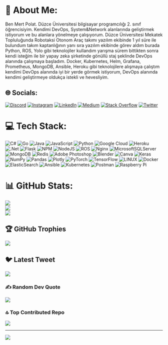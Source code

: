 # 💫 About Me:
Ben Mert Polat. Düzce Üniversitesi bilgisayar programcılığı 2. sınıf öğrencisiyim. Kendimi DevOps, System&Network alanlarında geliştirmek istiyorum ve bu alanlara yönelmeye çalışıyorum. Düzce Üniversitesi Mekatek Topluluğunda Robotaksi Otonom Araç takımı yazılım ekibinde 1 yıl süre ile bulundum takım kaptanlığının yanı sıra yazılım ekibinde görev aldım burada Python, ROS, Yolo gibi teknolojiler kullandım yarışma sürem bittikten sonra kendi isteğim ile bir yapay zeka şirketinde gönüllü staj şeklinde DevOps alanında çalışmaya başladım. Docker, Kubernetes, Helm, Grafana, Prometheus, MongoDB, Ansible, Heroku gibi teknolojilere alışmaya çalıştım kendimi DevOps alanında iyi bir yerde görmek istiyorum, DevOps alanında kendimi geliştirmeye oldukça istekli ve hevesliyim. 


## 🌐 Socials:
[![Discord](https://img.shields.io/badge/Discord-%237289DA.svg?logo=discord&logoColor=white)](https://discord.gg/#7036) [![Instagram](https://img.shields.io/badge/Instagram-%23E4405F.svg?logo=Instagram&logoColor=white)](https://instagram.com/mertt.polat) [![LinkedIn](https://img.shields.io/badge/LinkedIn-%230077B5.svg?logo=linkedin&logoColor=white)](https://linkedin.com/in/mertt-polat) [![Medium](https://img.shields.io/badge/Medium-12100E?logo=medium&logoColor=white)](https://medium.com/@savana) [![Stack Overflow](https://img.shields.io/badge/-Stackoverflow-FE7A16?logo=stack-overflow&logoColor=white)](https://stackoverflow.com/users/16855444) [![Twitter](https://img.shields.io/badge/Twitter-%231DA1F2.svg?logo=Twitter&logoColor=white)](https://twitter.com/mertbadass) 

# 💻 Tech Stack:
![C#](https://img.shields.io/badge/c%23-%23239120.svg?style=for-the-badge&logo=c-sharp&logoColor=white) ![Go](https://img.shields.io/badge/go-%2300ADD8.svg?style=for-the-badge&logo=go&logoColor=white) ![Java](https://img.shields.io/badge/java-%23ED8B00.svg?style=for-the-badge&logo=java&logoColor=white) ![JavaScript](https://img.shields.io/badge/javascript-%23323330.svg?style=for-the-badge&logo=javascript&logoColor=%23F7DF1E) ![Python](https://img.shields.io/badge/python-3670A0?style=for-the-badge&logo=python&logoColor=ffdd54) ![Google Cloud](https://img.shields.io/badge/Google%20Cloud-%234285F4.svg?style=for-the-badge&logo=google-cloud&logoColor=white) ![Heroku](https://img.shields.io/badge/heroku-%23430098.svg?style=for-the-badge&logo=heroku&logoColor=white) ![.Net](https://img.shields.io/badge/.NET-5C2D91?style=for-the-badge&logo=.net&logoColor=white) ![Flask](https://img.shields.io/badge/flask-%23000.svg?style=for-the-badge&logo=flask&logoColor=white) ![NPM](https://img.shields.io/badge/NPM-%23000000.svg?style=for-the-badge&logo=npm&logoColor=white) ![NodeJS](https://img.shields.io/badge/node.js-6DA55F?style=for-the-badge&logo=node.js&logoColor=white) ![ROS](https://img.shields.io/badge/ros-%230A0FF9.svg?style=for-the-badge&logo=ros&logoColor=white) ![Nginx](https://img.shields.io/badge/nginx-%23009639.svg?style=for-the-badge&logo=nginx&logoColor=white) ![MicrosoftSQLServer](https://img.shields.io/badge/Microsoft%20SQL%20Sever-CC2927?style=for-the-badge&logo=microsoft%20sql%20server&logoColor=white) ![MongoDB](https://img.shields.io/badge/MongoDB-%234ea94b.svg?style=for-the-badge&logo=mongodb&logoColor=white) ![Redis](https://img.shields.io/badge/redis-%23DD0031.svg?style=for-the-badge&logo=redis&logoColor=white) ![Adobe Photoshop](https://img.shields.io/badge/adobephotoshop-%2331A8FF.svg?style=for-the-badge&logo=adobephotoshop&logoColor=white) ![Blender](https://img.shields.io/badge/blender-%23F5792A.svg?style=for-the-badge&logo=blender&logoColor=white) ![Canva](https://img.shields.io/badge/Canva-%2300C4CC.svg?style=for-the-badge&logo=Canva&logoColor=white) ![Keras](https://img.shields.io/badge/Keras-%23D00000.svg?style=for-the-badge&logo=Keras&logoColor=white) ![NumPy](https://img.shields.io/badge/numpy-%23013243.svg?style=for-the-badge&logo=numpy&logoColor=white) ![Pandas](https://img.shields.io/badge/pandas-%23150458.svg?style=for-the-badge&logo=pandas&logoColor=white) ![Plotly](https://img.shields.io/badge/Plotly-%233F4F75.svg?style=for-the-badge&logo=plotly&logoColor=white) ![PyTorch](https://img.shields.io/badge/PyTorch-%23EE4C2C.svg?style=for-the-badge&logo=PyTorch&logoColor=white) ![TensorFlow](https://img.shields.io/badge/TensorFlow-%23FF6F00.svg?style=for-the-badge&logo=TensorFlow&logoColor=white) ![LINUX](https://img.shields.io/badge/Linux-FCC624?style=for-the-badge&logo=linux&logoColor=black) ![Docker](https://img.shields.io/badge/docker-%230db7ed.svg?style=for-the-badge&logo=docker&logoColor=white) ![ElasticSearch](https://img.shields.io/badge/-ElasticSearch-005571?style=for-the-badge&logo=elasticsearch) ![Ansible](https://img.shields.io/badge/ansible-%231A1918.svg?style=for-the-badge&logo=ansible&logoColor=white) ![Kubernetes](https://img.shields.io/badge/kubernetes-%23326ce5.svg?style=for-the-badge&logo=kubernetes&logoColor=white) ![Postman](https://img.shields.io/badge/Postman-FF6C37?style=for-the-badge&logo=postman&logoColor=white) ![Raspberry Pi](https://img.shields.io/badge/-RaspberryPi-C51A4A?style=for-the-badge&logo=Raspberry-Pi)
# 📊 GitHub Stats:
![](https://github-readme-stats.vercel.app/api?username=mert2m&theme=dracula&hide_border=false&include_all_commits=true&count_private=true)<br/>
![](https://github-readme-streak-stats.herokuapp.com/?user=mert2m&theme=dracula&hide_border=false)<br/>
![](https://github-readme-stats.vercel.app/api/top-langs/?username=mert2m&theme=dracula&hide_border=false&include_all_commits=true&count_private=true&layout=compact)

## 🏆 GitHub Trophies
![](https://github-profile-trophy.vercel.app/?username=mert2m&theme=radical&no-frame=false&no-bg=false&margin-w=4)

## 🐦 Latest Tweet
[![](https://gtce.itsvg.in/api?username=mertbadass)](https://github.com/VishwaGauravIn/github-twitter-card-embed)

### ✍️ Random Dev Quote
![](https://quotes-github-readme.vercel.app/api?type=horizontal&theme=radical)

### 🔝 Top Contributed Repo
![](https://github-contributor-stats.vercel.app/api?username=mert2m&limit=5&theme=tokyonight&combine_all_yearly_contributions=true)

---
[![](https://visitcount.itsvg.in/api?id=mert2m&icon=2&color=1)](https://visitcount.itsvg.in)

<!-- Proudly created with GPRM ( https://gprm.itsvg.in ) -->
